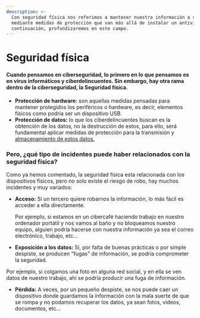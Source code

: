 ```yaml
---
description: >-
  Con seguridad física nos referimos a mantener nuestra información a salvo
  mediante medidas de protección que van más allá de instalar un antivirus. A
  continuación, profundizaremos en este campo.
---
```


# Seguridad física

####    Cuando pensamos en ciberseguridad, lo primero en lo que pensamos es en virus informáticos y ciberdelincuentes. Sin embargo, hay otra rama dentro de la ciberseguridad, la Seguridad física.

* **Protección de hardware:** son aquellas medidas pensadas para mantener protegidos los periféricos o hardware, es decir, elementos físicos como podría ser un dispositivo USB.
* **Protección de datos:** lo que los ciberdelincuentes buscan es la obtención de los datos, no la destrucción de estos, para ello, será fundamental aplicar medidas de protección para la transmisión y [almacenamiento de estos datos.](https://www.osi.es/es/campanas/copias-cifrado-informacion)



### Pero, ¿qué tipo de incidentes puede haber relacionados con la seguridad física?

   Como ya hemos comentado, la seguridad física esta relacionada con los dispositivos físicos, pero no solo existe el riesgo de robo, hay muchos incidentes y muy variados:

* **Acceso:** Si un tercero quiere robarnos la información, lo más fácil es acceder a ella directamente. 

   Por ejemplo, si estamos en un cibercafé haciendo trabajo en nuestro ordenador portátil y nos vamos al baño y no bloqueamos nuestro equipo, alguien podría hacerse con nuestra información ya sea el correo electrónico, trabajo, etc...

* **Exposición a los datos:** Si, por falta de buenas prácticas o por simple despiste, se producen "fugas" de información, se podría comprometer la seguridad.

Por ejemplo, si colgamos una foto en alguna red social, y en ella se ven datos de nuestro trabajo, ahí se podría producir una fuga de información.

* **Pérdida:** A veces, por un pequeño despiste, se nos puede caer un dispositivo donde guardamos la información con la mala suerte de que se rompa y no podamos recuperar los datos, ya sean fotos, videos, documentos, etc...




